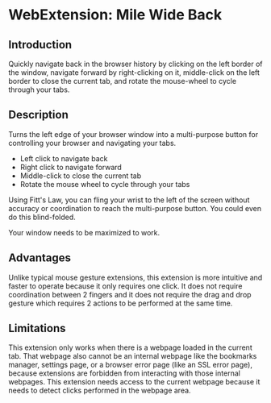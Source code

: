# WebExtension: Mile Wide Back

## Introduction
Quickly navigate back in the browser history by clicking on the left border of the window, navigate forward by right-clicking on it, middle-click on the left border to close the current tab, and rotate the mouse-wheel to cycle through your tabs.

## Description

Turns the left edge of your browser window into a multi-purpose button for controlling your browser and navigating your tabs.

* Left click to navigate back
* Right click to navigate forward
* Middle-click to close the current tab
* Rotate the mouse wheel to cycle through your tabs

Using Fitt's Law, you can fling your wrist to the left of the screen without accuracy or coordination to reach the multi-purpose button. You could even do this blind-folded.

Your window needs to be maximized to work.

## Advantages

Unlike typical mouse gesture extensions, this extension is more intuitive and faster to operate because it only requires one click. It does not require coordination between 2 fingers and it does not require the drag and drop gesture which requires 2 actions to be performed at the same time.

## Limitations

This extension only works when there is a webpage loaded in the current tab. That webpage also cannot be an internal webpage like the bookmarks manager, settings page, or a browser error page (like an SSL error page), because extensions are forbidden from interacting with those internal webpages. This extension needs access to the current webpage because it needs to detect clicks performed in the webpage area.
